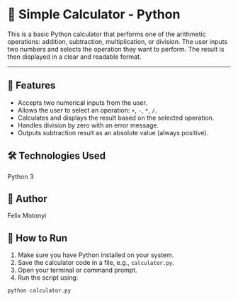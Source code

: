 # 🧮 Simple Calculator - Python

This is a basic Python  calculator that performs one of the arithmetic operations: addition, subtraction, multiplication, or division. The user inputs two numbers and selects the operation they want to perform. The result is then displayed in a clear and readable format.

---

## 📌 Features

- Accepts two numerical inputs from the user.
- Allows the user to select an operation: `+`, `-`, `*`, `/`.
- Calculates and displays the result based on the selected operation.
- Handles division by zero with an error message.
- Outputs subtraction result as an absolute value (always positive).

## 🛠 Technologies Used
Python 3

## 🙌 Author
Felix Motonyi

## 🚀 How to Run

1. Make sure you have Python installed on your system.
2. Save the calculator code in a file, e.g., `calculator.py`.
3. Open your terminal or command prompt.
4. Run the script using:

```bash
python calculator.py

